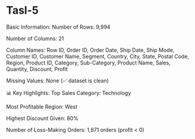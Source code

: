 # Tasl-5
 Basic Information:
Number of Rows: 9,994

Number of Columns: 21

Column Names:
Row ID, Order ID, Order Date, Ship Date, Ship Mode, Customer ID, Customer Name, Segment, Country, City, State, Postal Code, Region, Product ID, Category, Sub-Category, Product Name, Sales, Quantity, Discount, Profit

Missing Values: None (✅ dataset is clean)

📊 Key Highlights:
Top Sales Category: Technology

Most Profitable Region: West

Highest Discount Given: 80%

Number of Loss-Making Orders: 1,871 orders (profit < 0)
